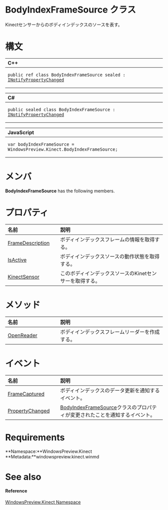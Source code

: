 BodyIndexFrameSource クラス  
==========================  

Kinectセンサーからのボディインデックスのソースを表す。
<span id="syntaxSection"></span>

構文
======  

<table>
<colgroup>
<col width="100%" />
</colgroup>
<thead>
<tr class="header">
<th align="left">C++</th>
</tr>
</thead>
<tbody>
<tr class="odd">
<td align="left"><pre><code>public ref class BodyIndexFrameSource sealed : <a href="../Data/INotifyPropertyChanged.md">INotifyPropertyChanged</a></code></pre></td>
</tr>
</tbody>
</table>

<table>
<colgroup>
<col width="100%" />
</colgroup>
<thead>
<tr class="header">
<th align="left">C#</th>
</tr>
</thead>
<tbody>
<tr class="odd">
<td align="left"><pre><code>public sealed class BodyIndexFrameSource : <a href="../Data/INotifyPropertyChanged.md">INotifyPropertyChanged</a></code></pre></td>
</tr>
</tbody>
</table>

<table>
<colgroup>
<col width="100%" />
</colgroup>
<thead>
<tr class="header">
<th align="left">JavaScript</th>
</tr>
</thead>
<tbody>
<tr class="odd">
<td align="left"><pre><code>var bodyIndexFrameSource = WindowsPreview.Kinect.BodyIndexFrameSource;</code></pre></td>
</tr>
</tbody>
</table>

<span id="classMembersSection"></span>

メンバ
=======  

**BodyIndexFrameSource** has the following members.  

<span id="publicpropertiesSection"></span>

プロパティ
==========  

<table>
<colgroup>
<col width="30%" />
<col width="60%" />
</colgroup>
<thead>
<tr class="header">
<th align="left">名前</th>
<th align="left">説明</th>
</tr>
</thead>
<tbody>
<tr class="odd">
<td align="left"><a href="BodyIndexFrameSource_Class/Properties/FrameDescription_Property.md">FrameDescription</a></td>
<td align="left">ボディインデックスフレームの情報を取得する。</td>
</tr>
<tr class="even">
<td align="left"><a href="BodyIndexFrameSource_Class/Properties/IsActive_Property.md">IsActive</a></td>
<td align="left">ボディインデックスソースの動作状態を取得する。</td>
</tr>
<tr class="odd">
<td align="left"><a href="BodyIndexFrameSource_Class/Properties/KinectSensor_Property.md">KinectSensor</a></td>
<td align="left">このボディインデックスソースのKinetセンサーを取得する。</td>
</tr>
</tbody>
</table>

<span id="publicmethodsSection"></span>

メソッド
=======  

<table>
<colgroup>
<col width="30%" />
<col width="60%" />
</colgroup>
<thead>
<tr class="header">
<th align="left">名前</th>
<th align="left">説明</th>
</tr>
</thead>
<tbody>
<tr class="odd">
<td align="left"><a href="BodyIndexFrameSource_Class/Methods/OpenReader_Method.md">OpenReader</a></td>
<td align="left">ボディインデックスフレームリーダーを作成する。</td>
</tr>
</tbody>
</table>

<span id="publiceventsSection"></span>

イベント
======  

<table>
<colgroup>
<col width="30%" />
<col width="60%" />
</colgroup>
<thead>
<tr class="header">
<th align="left">名前</th>
<th align="left">説明</th>
</tr>
</thead>
<tbody>
<tr class="odd">
<td align="left"><a href="BodyIndexFrameSource_Class/Events/FrameCaptured_Event.md">FrameCaptured</a></td>
<td align="left">ボディインデックスのデータ更新を通知するイベント。</td>
</tr>
<tr class="even">
<td align="left"><a href="BodyIndexFrameSource_Class/Events/PropertyChanged_Event.md">PropertyChanged</a></td>
<td align="left"><a href="">BodyIndexFrameSource</a>クラスのプロパティが変更されたことを通知するイベント。</td>
</tr>
</tbody>
</table>

<span id="requirements"></span>

Requirements  
============  

**Namespace:**WindowsPreview.Kinect  
**Metadata:**windowspreview.kinect.winmd  

<span id="ID4E3"></span>

See also  
========  

<span id="ID4E5"></span>
#### Reference  

[WindowsPreview.Kinect Namespace](../Kinect.md)  



<!--Please do not edit the data in the comment block below.-->
<!--
TOCTitle : BodyIndexFrameSource Class
RLTitle : BodyIndexFrameSource Class
KeywordK : BodyIndexFrameSource class, about
HelpPriority : 2
TopicType : apiref
KeywordF : WindowsPreview.Kinect.BodyIndexFrameSource
KeywordF : BodyIndexFrameSource
KeywordF : WindowsPreview.Kinect.BodyIndexFrameSource
KeywordA : T:WindowsPreview.Kinect.BodyIndexFrameSource
AssetID : T:WindowsPreview.Kinect.BodyIndexFrameSource
Locale : en-us
CommunityContent : 1
APIType : Managed
APILocation : windowspreview.kinect.winmd
APIName : WindowsPreview.Kinect.BodyIndexFrameSource
TargetOS : Windows
TopicType : kbSyntax
DevLang : VB
DevLang : CSharp
DevLang : JavaScript
DevLang : C++
DocSet : K4Wv2
ProjType : K4Wv2Proj
Technology : Kinect for Windows
Product : Kinect for Windows SDK v2
productversion : 20
-->
